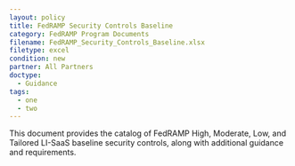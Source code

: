 ```yaml
---
layout: policy   
title: FedRAMP Security Controls Baseline
category: FedRAMP Program Documents
filename: FedRAMP_Security_Controls_Baseline.xlsx
filetype: excel
condition: new
partner: All Partners
doctype:
  - Guidance
tags:
  - one
  - two
---
```

This document provides the catalog of FedRAMP High, Moderate, Low, and Tailored LI-SaaS baseline security controls, along with additional guidance and requirements.
